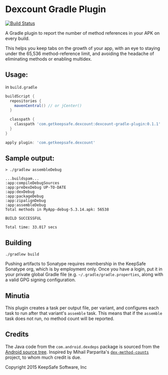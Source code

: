 # Dexcount Gradle Plugin

[![Build Status](https://travis-ci.org/KeepSafe/dexcount-gradle-plugin.svg?branch=master)](https://travis-ci.org/KeepSafe/dexcount-gradle-plugin)

A Gradle plugin to report the number of method references in your APK on every build.

This helps you keep tabs on the growth of your app, with an eye to staying under the 65,536 method-reference limit, and avoiding the headache of eliminating methods or enabling multidex.

## Usage:

in `build.gradle`
```groovy
buildScript {
  repositories {
    mavenCentral() // or jCenter()
  }

  classpath {
    classpath 'com.getkeepsafe.dexcount:dexcount-gradle-plugin:0.1.1'
  }
}

apply plugin: 'com.getkeepsafe.dexcount'
```

## Sample output:

```
> ./gradlew assembleDebug

...buildspam...
:app:compileDebugSources
:app:preDexDebug UP-TO-DATE
:app:dexDebug
:app:packageDebug
:app:zipalignDebug
:app:assembleDebug
Total methods in MyApp-debug-5.3.14.apk: 56538

BUILD SUCCESSFUL

Total time: 33.017 secs
```

## Building

`./gradlew build`

Pushing artifacts to Sonatype requires membership in the KeepSafe Sonatype org, which is by employment only.  Once
you have a login, put it in your private global Gradle file (e.g. `~/.gradle/gradle.properties`, along with a valid
GPG signing configuration.

## Minutia

This plugin creates a task per output file, per variant, and configures each task to run after that variant's `assemble` task.  This means that if the `assemble` task does not run, no method count will be reported.

## Credits

The Java code from the `com.android.dexdeps` package is sourced from the [Android source tree](https://android.googlesource.com/platform/dalvik.git/+/master/tools/dexdeps/).
Inspired by Mihail Parparita's [`dex-method-counts`](https://github.com/mihaip/dex-method-counts) project, to whom much credit is due.

Copyright 2015 KeepSafe Software, Inc
